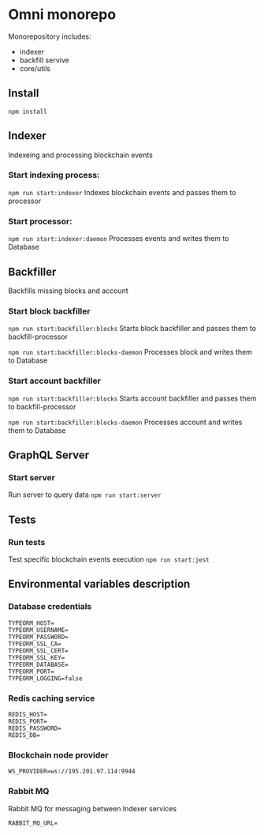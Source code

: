 # Omni monorepo

Monorepository includes:

- indexer
- backfill servive
- core/utils

## Install
`npm install`

## Indexer
Indexeing and processing blockchain events

### Start indexing process:
`npm run start:indexer`
Indexes blockchain events and passes them to processor

### Start processor:
`npm run start:indexer:daemon`
Processes events and writes them to Database

## Backfiller
Backfills missing blocks and account

### Start block backfiller
`npm run start:backfiller:blocks`
Starts block backfiller and passes them to backfill-processor

`npm run start:backfiller:blocks-daemon`
Processes block and writes them to Database

### Start account backfiller
`npm run start:backfiller:blocks`
Starts account backfiller and passes them to backfill-processor

`npm run start:backfiller:blocks-daemon`
Processes account and writes them to Database

## GraphQL Server
### Start server
Run server to query data
`npm run start:server`

## Tests
### Run tests
Test specific blockchain events execution
`npm run start:jest`

## Environmental variables description
### Database credentials
```
TYPEORM_HOST=
TYPEORM_USERNAME=
TYPEORM_PASSWORD=
TYPEORM_SSL_CA=
TYPEORM_SSL_CERT=
TYPEORM_SSL_KEY=
TYPEORM_DATABASE=
TYPEORM_PORT=
TYPEORM_LOGGING=false
```
### Redis caching service
```
REDIS_HOST=
REDIS_PORT=
REDIS_PASSWORD=
REDIS_DB=
```
### Blockchain node provider
```
WS_PROVIDER=ws://195.201.97.114:9944
```
### Rabbit MQ
Rabbit MQ for messaging between Indexer services
```
RABBIT_MQ_URL=
```
